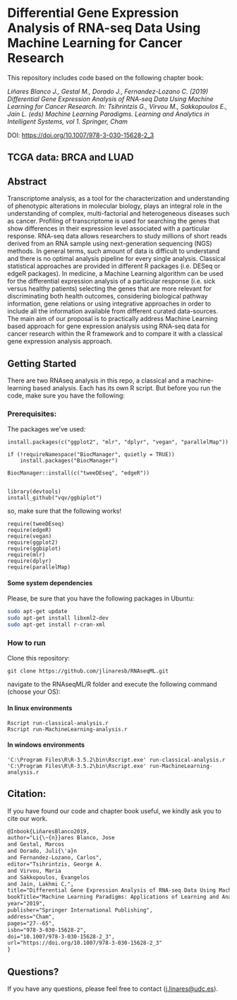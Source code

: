 # Differential Gene Expression Analysis of RNA-seq Data Using Machine Learning for Cancer Research

This repository includes code based on the following chapter book:

*Liñares Blanco J., Gestal M., Dorado J., Fernandez-Lozano C. (2019) Differential Gene Expression Analysis of RNA-seq Data Using Machine Learning for Cancer Research. In: Tsihrintzis G., Virvou M., Sakkopoulos E., Jain L. (eds) Machine Learning Paradigms. Learning and Analytics in Intelligent Systems, vol 1. Springer, Cham*

DOI: https://doi.org/10.1007/978-3-030-15628-2_3

## TCGA data: BRCA and LUAD

## Abstract

Transcriptome analysis, as a tool for the characterization and understanding of phenotypic alterations in molecular biology, plays an integral role in the understanding of complex, multi-factorial and heterogeneous diseases such as cancer. Profiling of transcriptome is used for searching the genes that show differences in their expression level associated with a particular response. RNA-seq data allows researchers to study millions of short reads derived from an RNA sample using next-generation sequencing (NGS) methods. In general terms, such amount of data is difficult to understand and there is no optimal analysis pipeline for every single analysis. Classical statistical approaches are provided in different R packages (i.e. DESeq or edgeR packages). In medicine, a Machine Learning algorithm can be used for the differential expression analysis of a particular response (i.e. sick versus healthy patients) selecting the genes that are more relevant for discriminating both health outcomes, considering biological pathway information, gene relations or using integrative approaches in order to include all the information available from different curated data-sources. The main aim of our proposal is to practically address Machine Learning based approach for gene expression analysis using RNA-seq data for cancer research within the R framework and to compare it with a classical gene expression analysis approach.

## Getting Started

There are two RNAseq analysis in this repo, a classical and a machine-learning based analysis. Each has its own R script. But before you run the code, make sure you have the following:

### Prerequisites:

The packages we've used:

```{r}
install.packages(c("ggplot2", "mlr", "dplyr", "vegan", "parallelMap"))

if (!requireNamespace("BiocManager", quietly = TRUE))
    install.packages("BiocManager")

BiocManager::install(c("tweeDEseq", "edgeR"))


library(devtools)
install_github("vqv/ggbiplot")
```
so, make sure that the following works!

```{r}
require(tweeDEseq)
require(edgeR)
require(vegan)
require(ggplot2)
require(ggbiplot)
require(mlr)
require(dplyr)
require(parallelMap)
```
#### Some system dependencies

Please, be sure that you have the following packages in Ubuntu:

```sh
sudo apt-get update
sudo apt-get install libxml2-dev
sudo apt-get install r-cran-xml
```

### How to run

Clone this repository:

```{bash}
git clone https://github.com/jlinaresb/RNAseqML.git
```

navigate to the RNAseqML/R folder and execute the following command (choose your OS):

#### In linux environments

```{bash}
Rscript run-classical-analysis.r
Rscript run-MachineLearning-analysis.r
```

#### In windows environments

```{bash}
'C:\Program Files\R\R-3.5.2\bin\Rscript.exe' run-classical-analysis.r
'C:\Program Files\R\R-3.5.2\bin\Rscript.exe' run-MachineLearning-analysis.r
```

## Citation:

If you have found our code and chapter book useful, we kindly ask you to cite our work.

```tex
@Inbook{LiñaresBlanco2019,
author="Li{\~{n}}ares Blanco, Jose
and Gestal, Marcos
and Dorado, Juli{\'a}n
and Fernandez-Lozano, Carlos",
editor="Tsihrintzis, George A.
and Virvou, Maria
and Sakkopoulos, Evangelos
and Jain, Lakhmi C.",
title="Differential Gene Expression Analysis of RNA-seq Data Using Machine Learning for Cancer Research",
bookTitle="Machine Learning Paradigms: Applications of Learning and Analytics in Intelligent Systems",
year="2019",
publisher="Springer International Publishing",
address="Cham",
pages="27--65",
isbn="978-3-030-15628-2",
doi="10.1007/978-3-030-15628-2_3",
url="https://doi.org/10.1007/978-3-030-15628-2_3"
}
```

## Questions?

If you have any questions, please feel free to contact (j.linares@udc.es).

